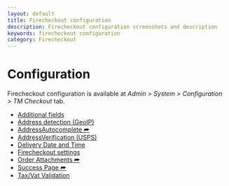 ```yaml
---
layout: default
title: Firecheckout configuration
description: Firecheckout configuration screenshots and description
keywords: firecheckout configuration
category: Firecheckout
---
```


# Configuration

Firecheckout configuration is available at
_Admin > System > Configuration > TM Checkout_ tab.

 -  [Additional fields](additional-fields/)
 -  [Address detection (GeoIP)](address-detection-geoip/)
 -  [AddressAutocomplete ⮫](/m1/extensions/address-autocomplete/configuration/)
 -  [AddressVerification (USPS)](address-verification/)
 -  [Delivery Date and Time](delivery-date-and-time/)
 -  [Firecheckout settings](firecheckout/)
 -  [Order Attachments ⮫](/m1/extensions/order-attachments/#configuration)
 -  [Success Page ⮫](/m1/extensions/checkout-success/backend/)
 -  [Tax/Vat Validation](tax-vat-validation/)
